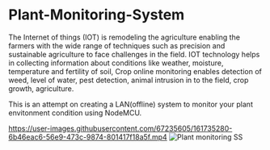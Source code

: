 # Plant-Monitoring-System
The Internet of things (IOT) is remodeling the agriculture enabling 
the farmers with the wide range of techniques such as precision and 
sustainable agriculture to face challenges in the field. IOT technology 
helps in collecting information about conditions like weather, 
moisture, temperature and fertility of soil, Crop online monitoring 
enables detection of weed, level of water, pest detection, animal 
intrusion in to the field, crop growth, agriculture.

This is an attempt on creating a LAN(offline) system to monitor your plant envitonment condition using NodeMCU.


https://user-images.githubusercontent.com/67235605/161735280-6b46eac6-56e9-473c-9874-801417f18a5f.mp4
![Plant monitoring SS](https://user-images.githubusercontent.com/67235605/161735683-0b8b522e-5db3-4f1f-8c19-9f9dd65d13f2.jpg)

